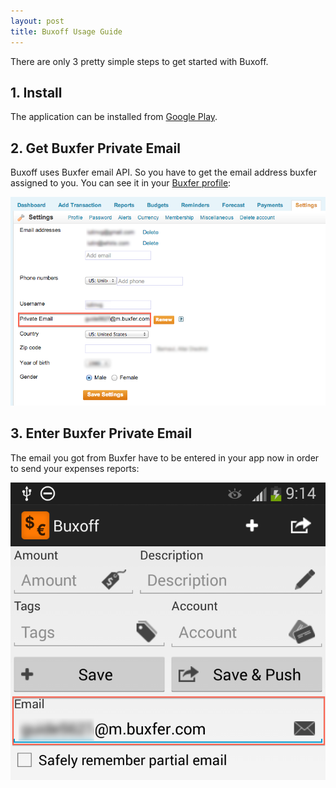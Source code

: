 ```yaml
---
layout: post
title: Buxoff Usage Guide
---
```


There are only 3 pretty simple steps to get started with Buxoff.

## 1. Install

The application can be installed from
[Google Play](https://play.google.com/store/apps/details?id=com.sevencrayons.buxoff).

## 2. Get Buxfer Private Email

Buxoff uses Buxfer email API. So you have to get the email address
buxfer assigned to you. You can see it in your
[Buxfer profile](https://www.buxfer.com/settings?type=0):

![Get Buxfer Private Email](/img/buxoff/get_buxfer_private_email.png "Get Buxfer Private Email")

## 3. Enter Buxfer Private Email

The email you got from Buxfer have to be entered in your app now in order to send
your expenses reports:

![Place to Put Private Email](/img/buxoff/place_to_put_private_email.png "Get Buxfer Private Email")
